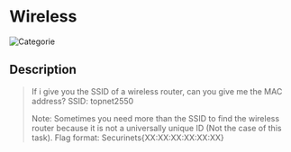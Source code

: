 # Wireless
![Categorie](https://img.shields.io/badge/Category-OSINT-blue?style=for-the-badge)

## Description
>If i give you the SSID of a wireless router, can you give me the MAC address?
>SSID: topnet2550
>
>Note: Sometimes you need more than the SSID to find the wireless router because it is not a universally unique ID (Not the case of this task). 
>Flag format: Securinets{XX:XX:XX:XX:XX:XX}
